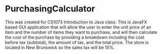 # PurchasingCalculator
This was created for CS1073 Introduction to Java class.
This is JavaFX based GUI application that will allow the user to enter
the unit price of an item and the number of items they want to purchase, and
will then calculate the cost of the purchase by providing a breakdown
including the cost before tax (subtotal), the amount of tax, and the total price.
The store is located in New Brunswick so the sales tax will be 15%. 
